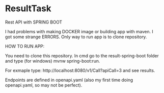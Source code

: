 # ResultTask
Rest API with SPRING BOOT

I had problems with making DOCKER image or building app with maven. I got some strange ERRORS. Only way to run app is to clone repository.


HOW TO RUN APP:

You need to clone this repository. In cmd go to the result-spring-boot folder and type (for windows) mvnw spring-boot:run.

For exmaple type: http://localhost:8080/v1/Call?apiCall=3 and see results.

Endpoints are defined in openapi.yaml (also my first time doing openapi.yaml, so may not be perfect).
